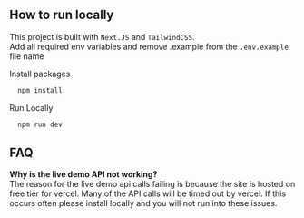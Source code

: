 ## How to run locally

This project is built with `Next.JS` and `TailwindCSS`. \
Add all required env variables and remove .example from the `.env.example` file name

Install packages

```bash
  npm install
```

Run Locally

```bash
  npm run dev
```

## FAQ

**Why is the live demo API not working?** \
The reason for the live demo api calls failing is because the site is hosted on free tier for vercel. Many of the API calls will be timed out by vercel. If this occurs often please install locally and you will not run into these issues.
